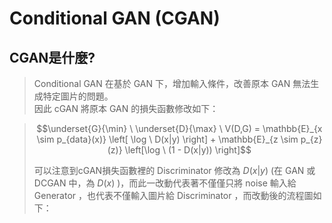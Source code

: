  # **Conditional GAN (CGAN)**

## CGAN是什麼?

>Conditional GAN 在基於 GAN 下，增加輸入條件，改善原本 GAN 無法生成特定圖片的問題。 <br>
>因此 cGAN 將原本 GAN 的損失函數修改如下：<br>


>$$\underset{G}{\min} \ \underset{D}{\max} \ V(D,G) = \mathbb{E}_{x \sim p_{data}(x)} \left[ \log \ D(x|y) \right] + \mathbb{E}_{z \sim p_{z}(z)} \left[\log \ (1 - D(x|y)) \right]$$
>
>可以注意到cGAN損失函數裡的 Discriminator 修改為 $D(x|y)$ (在 GAN 或 DCGAN 中，為 $D(x)$ )，而此一改動代表著不僅僅只將 noise 輸入給 Generator ，也代表不僅輸入圖片給 Discriminator ，而改動後的流程圖如下：
